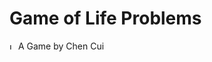 # Game of Life Problems
<img src="https://imgur.com/1MgsANj.png" alt="Logo" width="10"/> <span> A Game by Chen Cui </span>
